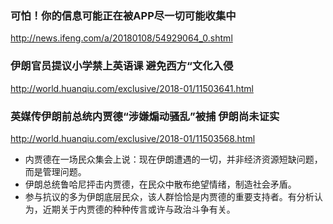 ### 可怕！你的信息可能正在被APP尽一切可能收集中
http://news.ifeng.com/a/20180108/54929064_0.shtml
### 伊朗官员提议小学禁上英语课 避免西方“文化入侵
http://world.huanqiu.com/exclusive/2018-01/11503641.html
### 英媒传伊朗前总统内贾德“涉嫌煽动骚乱”被捕 伊朗尚未证实
http://world.huanqiu.com/exclusive/2018-01/11503568.html
* 内贾德在一场民众集会上说：现在伊朗遭遇的一切，并非经济资源短缺问题，而是管理问题。
* 伊朗总统鲁哈尼抨击内贾德，在民众中散布绝望情绪，制造社会矛盾。
* 参与抗议的多为伊朗底层民众，该人群恰恰是内贾德的重要支持者。有分析认为，近期关于内贾德的种种传言或许与政治斗争有关。
